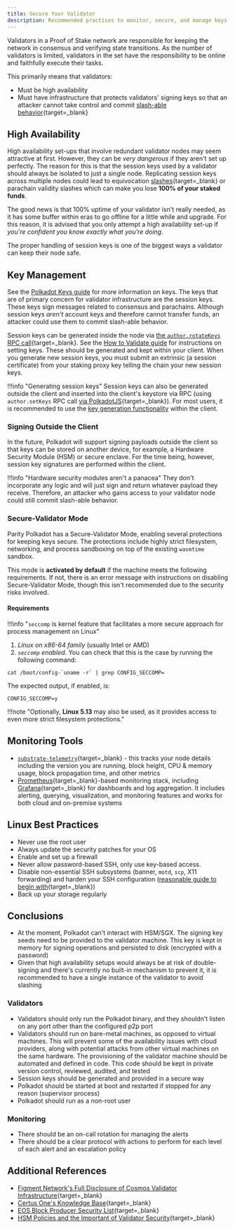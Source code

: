 ```yaml
---
title: Secure Your Validator
description: Recommended practices to monitor, secure, and manage keys for your relay chain validator, along with some caveats on validators and hardware security
---
```


Validators in a Proof of Stake network are responsible for keeping the network in consensus and verifying state transitions. As the number of validators is limited, validators in the set have the responsibility to be online and faithfully execute their tasks.

This primarily means that validators:

- Must be high availability
- Must have infrastructure that protects validators' signing keys so that an attacker cannot take control and commit [slash-able behavior](TODO:update-path){target=\_blank}

## High Availability

High availability set-ups that involve redundant validator nodes may seem attractive at first. However, they can be *very dangerous* if they aren't set up perfectly. The reason for this is that the session keys used by a validator should always be isolated to just a single node. Replicating session keys across multiple nodes could lead to equivocation [slashes](TODO:update-path){target=\_blank} or parachain validity slashes which can make you lose **100% of your staked funds**.

The good news is that 100% uptime of your validator isn't really needed, as it has some buffer within eras to go offline for a little while and upgrade. For this reason, it is advised that you only attempt a high availability set-up if *you're confident you know exactly what you're doing.*

The proper handling of session keys is one of the biggest ways a validator can keep their node safe.

## Key Management

See the [Polkadot Keys guide]() for more information on keys. The keys
that are of primary concern for validator infrastructure are the session keys. These keys sign messages related to consensus and parachains. Although session keys _aren't_ account keys and therefore cannot transfer funds, an attacker could use them to commit slash-able behavior.

Session keys can be generated inside the node via [the `author.rotateKeys` RPC call](https://polkadot.js.org/apps/#/rpc){target=\_blank}. See the [How to Validate guide]() for instructions on setting  keys. These should be generated and kept within your client. When you generate new session keys, you must submit an extrinsic (a session certificate) from your staking proxy key telling the chain your new session keys.

!!!info "Generating session keys"
    Session keys can also be generated outside the client and inserted into the client's keystore via RPC (using `author.setKeys` RPC call [via PolkadotJS](https://polkadot.js.org/apps/#/rpc){target=\_blank}). For most users, it is recommended to use the [key generation functionality](todo:link_to_main_validator_guide_w/_key_gen) within the client.

### Signing Outside the Client

In the future, Polkadot will support signing payloads outside the client so that keys can be stored on another device, for example, a Hardware Security Module (HSM) or secure enclave. For the time being,
however, session key signatures are performed within the client.

!!!info "Hardware security modules aren't a panacea"
    They don't incorporate any logic and will just sign and return whatever payload they receive. Therefore, an attacker who gains access to your validator node could still commit slash-able behavior.

### Secure-Validator Mode

Parity Polkadot has a Secure-Validator Mode, enabling several protections for keeping keys secure. The protections include highly strict filesystem, networking, and process sandboxing on top of the
existing `wasmtime` sandbox.

This mode is **activated by default** if the machine meets the following requirements. If not, there is an error message with instructions on disabling Secure-Validator Mode, though this isn't
recommended due to the security risks involved.

#### Requirements

!!!info "`seccomp` is kernel feature that facilitates a more secure approach for process management on Linux"

1. *Linux on x86-64 family* (usually Intel or AMD)
2. *`seccomp` enabled*. You can check that this is the case by running the following command:
  ```
  cat /boot/config-`uname -r` | grep CONFIG_SECCOMP=
  ```
  The expected output, if enabled, is:
  ```
  CONFIG_SECCOMP=y
  ```

!!!note "Optionally, **Linux 5.13** may also be used, as it provides access to even more strict filesystem protections."

## Monitoring Tools

- [`substrate-telemetry`](https://github.com/paritytech/substrate-telemetry){target=\_blank} - this tracks your node details
  including the version you are running, block height, CPU & memory usage, block propagation time, and other metrics
- [Prometheus](https://prometheus.io/){target=\_blank}-based monitoring stack, including
  [Grafana](https://grafana.com){target=\_blank} for dashboards and log aggregation. It includes alerting, querying,
  visualization, and monitoring features and works for both cloud and on-premise systems

## Linux Best Practices

- Never use the root user
- Always update the security patches for your OS
- Enable and set up a firewall
- Never allow password-based SSH, only use key-based access.
- Disable non-essential SSH subsystems (banner, `motd`, `scp`, X11 forwarding) and harden your SSH configuration ([reasonable guide to begin with](https://stribika.github.io/2015/01/04/secure-secure-shell.html){target=\_blank})
- Back up your storage regularly

## Conclusions

- At the moment, Polkadot can't interact with HSM/SGX. The signing key seeds need to be provided to the validator machine. This key is kept in memory for signing operations and persisted to disk (encrypted with a password)
- Given that high availability setups would always be at risk of double-signing and there's currently no built-in mechanism to prevent it, it is recommended to have a single instance of the validator to avoid slashing

### Validators

- Validators should only run the Polkadot binary, and they shouldn't listen on any port other than the configured p2p port
- Validators should run on bare-metal machines, as opposed to virtual machines. This will prevent some of the availability issues with cloud providers, along with potential attacks from other virtual machines on the same hardware. The provisioning of the validator machine should be automated and defined in code. This code should be kept in private version control, reviewed, audited, and tested
- Session keys should be generated and provided in a secure way
- Polkadot should be started at boot and restarted if stopped for any reason (supervisor process)
- Polkadot should run as a non-root user

### Monitoring

- There should be an on-call rotation for managing the alerts
- There should be a clear protocol with actions to perform for each level of each alert and an escalation policy

## Additional References

- [Figment Network's Full Disclosure of Cosmos Validator Infrastructure](https://medium.com/figment-networks/full-disclosure-figments-cosmos-validator-infrastructure-3bc707283967){target=\_blank}
- [Certus One's Knowledge Base](https://kb.certus.one/){target=\_blank}
- [EOS Block Producer Security List](https://github.com/slowmist/eos-bp-nodes-security-checklist){target=\_blank}
- [HSM Policies and the Important of Validator Security](https://medium.com/loom-network/hsm-policies-and-the-importance-of-validator-security-ec8a4cc1b6f){target=\_blank}

